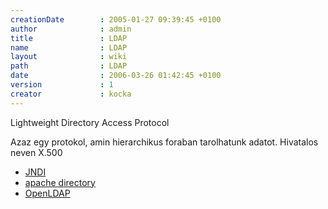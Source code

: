 ```yaml
---
creationDate        : 2005-01-27 09:39:45 +0100 
author              : admin 
title               : LDAP 
name                : LDAP 
layout              : wiki 
path                : LDAP 
date                : 2006-03-26 01:42:45 +0100 
version             : 1 
creator             : kocka 
---
```

Lightweight Directory Access Protocol

Azaz egy protokol, amin hierarchikus foraban tarolhatunk adatot. Hivatalos neven X.500

*   [JNDI](JNDI.html)
*   [apache directory](apache%20directory.html)
*   [OpenLDAP](Missing.html)
